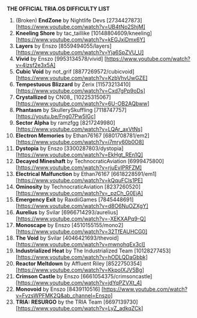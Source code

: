**THE OFFICIAL TRIA.OS DIFFICULTY LIST**

1. (Broken) **EndZone** by Nightlife Devs [2734427873] [https://www.youtube.com/watch?v=UB4tNo2ShjM] 
2. **Kneeling Shore** by tac_taillike [10148804609/kneeling] [https://www.youtube.com/watch?v=kEGJxiDmx6Y]
3. **Layers** by Enszo [8559494055/layers] [https://www.youtube.com/watch?v=Yja6SpZVU_U]
4. **Vivid** by Enszo [9953134578/vivid] [https://www.youtube.com/watch?v=4lzsf2e3x5A]
5. **Cubic Void** by not_grif [8877269572/cubicvoid] [https://www.youtube.com/watch?v=KzbVhvUwGZE]
6. **Tempestuous Blizzard** by Zerix [11573213410] [https://www.youtube.com/watch?v=Cxd7gPp9oDs]
7. **Crystallized** by CN08_ [10225315067] [https://www.youtube.com/watch?v=6U-OB2AQbww]
8. **Phantasm** by SkullerySkuffling [7118747757] [https://youtu.be/Fng07Pw5IGc]
9. **Sector Alpha** by ramzfgg [8217249980] [https://www.youtube.com/watch?v=LQAr_axVtNs]
10. **Electron Memories** by Ethan76167 [6801708781/em2] [https://www.youtube.com/watch?v=i7mry60b0O8] 
11. **Dystopia** by Enszo [3300287803/dystopia] [https://www.youtube.com/watch?v=EkHgt_REn1Q]
12. **Decayed Mineshaft** by TechnocraticAviation [6999475800] [https://www.youtube.com/watch?v=rjuEvIPRFZM]
13. **Electrical Malfunction** by Ethan76167 [6618228591/em1] [https://www.youtube.com/watch?v=kQquFCls1PE]
14. **Ominosity** by TechnocraticAviation [8237260520] [https://www.youtube.com/watch?v=_pzCh_G0EjA]
15. **Emergency Exit** by RaxdiiGames [7845448691] [https://www.youtube.com/watch?v=d8O6NuOZXgY]
16. **Aurelius** by Svilar [6966714293/aurelius] [https://www.youtube.com/watch?v=-XEKXAPq9-Q] 
17. **Monoscape** by Enszo [4510155155/mono2] [https://www.youtube.com/watch?v=32TfEAUHCG0] 
18. **The Void** by Svilar [4046421693/thevoid] [https://www.youtube.com/watch?v=mwnohqEx3cI]
19. **Industrialized Heat** by The Industrialized Team [10128277453] [https://www.youtube.com/watch?v=hODLQDaGbbk]
20. **Reactor Meltdown** by Affluent Riley [8522750354] [https://www.youtube.com/watch?v=KkpoIXJV5Bg] 
21. **Crimson Castle** by Enszo [6661054375/crimsoncastle] [https://www.youtube.com/watch?v=jdYqPZVXt_4]
22. **Monovoid** by Enszo [8439110516] [https://www.youtube.com/watch?v=FvzsWPFMK2Q&ab_channel=Enszo] 
23. **TRIA: RESURGO** by the TRIA Team [6697139730] [https://www.youtube.com/watch?v=LyZ_adkqZCk] 
